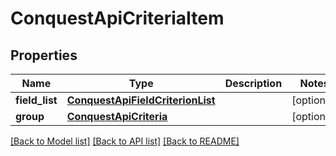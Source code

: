 # ConquestApiCriteriaItem

## Properties
Name | Type | Description | Notes
------------ | ------------- | ------------- | -------------
**field_list** | [**ConquestApiFieldCriterionList**](ConquestApiFieldCriterionList.md) |  | [optional] 
**group** | [**ConquestApiCriteria**](ConquestApiCriteria.md) |  | [optional] 

[[Back to Model list]](../README.md#documentation-for-models) [[Back to API list]](../README.md#documentation-for-api-endpoints) [[Back to README]](../README.md)


